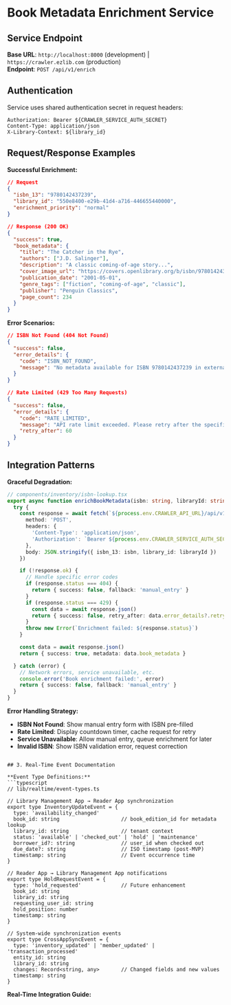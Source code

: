 # Book Metadata Enrichment Service

## Service Endpoint
**Base URL**: `http://localhost:8000` (development) | `https://crawler.ezlib.com` (production)  
**Endpoint**: `POST /api/v1/enrich`

## Authentication
Service uses shared authentication secret in request headers:
```http
Authorization: Bearer ${CRAWLER_SERVICE_AUTH_SECRET}
Content-Type: application/json
X-Library-Context: ${library_id}
```

## Request/Response Examples

**Successful Enrichment:**
```json
// Request
{
  "isbn_13": "9780142437239",
  "library_id": "550e8400-e29b-41d4-a716-446655440000",
  "enrichment_priority": "normal"
}

// Response (200 OK)
{
  "success": true,
  "book_metadata": {
    "title": "The Catcher in the Rye",
    "authors": ["J.D. Salinger"],
    "description": "A classic coming-of-age story...",
    "cover_image_url": "https://covers.openlibrary.org/b/isbn/9780142437239-L.jpg",
    "publication_date": "2001-05-01",
    "genre_tags": ["fiction", "coming-of-age", "classic"],
    "publisher": "Penguin Classics",
    "page_count": 234
  }
}
```

**Error Scenarios:**
```json
// ISBN Not Found (404 Not Found)
{
  "success": false,
  "error_details": {
    "code": "ISBN_NOT_FOUND",
    "message": "No metadata available for ISBN 9780142437239 in external databases"
  }
}

// Rate Limited (429 Too Many Requests)  
{
  "success": false,
  "error_details": {
    "code": "RATE_LIMITED",
    "message": "API rate limit exceeded. Please retry after the specified delay.",
    "retry_after": 60
  }
}
```

## Integration Patterns

**Graceful Degradation:**
```typescript
// components/inventory/isbn-lookup.tsx
export async function enrichBookMetadata(isbn: string, libraryId: string) {
  try {
    const response = await fetch(`${process.env.CRAWLER_API_URL}/api/v1/enrich`, {
      method: 'POST',
      headers: {
        'Content-Type': 'application/json',
        'Authorization': `Bearer ${process.env.CRAWLER_SERVICE_AUTH_SECRET}`
      },
      body: JSON.stringify({ isbn_13: isbn, library_id: libraryId })
    })

    if (!response.ok) {
      // Handle specific error codes
      if (response.status === 404) {
        return { success: false, fallback: 'manual_entry' }
      }
      if (response.status === 429) {
        const data = await response.json()
        return { success: false, retry_after: data.error_details?.retry_after }
      }
      throw new Error(`Enrichment failed: ${response.status}`)
    }

    const data = await response.json()
    return { success: true, metadata: data.book_metadata }

  } catch (error) {
    // Network errors, service unavailable, etc.
    console.error('Book enrichment failed:', error)
    return { success: false, fallback: 'manual_entry' }
  }
}
```

**Error Handling Strategy:**
- **ISBN Not Found**: Show manual entry form with ISBN pre-filled
- **Rate Limited**: Display countdown timer, cache request for retry
- **Service Unavailable**: Allow manual entry, queue enrichment for later
- **Invalid ISBN**: Show ISBN validation error, request correction
```

## 3. Real-Time Event Documentation

**Event Type Definitions:**
```typescript
// lib/realtime/event-types.ts

// Library Management App → Reader App synchronization
export type InventoryUpdateEvent = {
  type: 'availability_changed'
  book_id: string                    // book_edition_id for metadata lookup
  library_id: string                 // tenant context
  status: 'available' | 'checked_out' | 'hold' | 'maintenance'
  borrower_id?: string               // user_id when checked out
  due_date?: string                  // ISO timestamp (post-MVP)
  timestamp: string                  // Event occurrence time
}

// Reader App → Library Management App notifications  
export type HoldRequestEvent = {
  type: 'hold_requested'             // Future enhancement
  book_id: string
  library_id: string
  requesting_user_id: string
  hold_position: number
  timestamp: string
}

// System-wide synchronization events
export type CrossAppSyncEvent = {
  type: 'inventory_updated' | 'member_updated' | 'transaction_processed'
  entity_id: string
  library_id: string
  changes: Record<string, any>       // Changed fields and new values
  timestamp: string
}
```

**Real-Time Integration Guide:**
```markdown